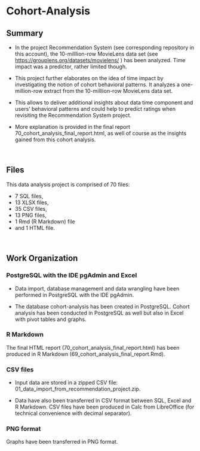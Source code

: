 # Cohort-Analysis


## Summary

* In the project Recommendation System (see corresponding repository in this account), 
the 10-milllion-row MovieLens data set (see https://grouplens.org/datasets/movielens/ )
has been analyzed. Time impact was a predictor, rather limited though. 

* This project further elaborates on the idea of time impact by investigating 
the notion of cohort behavioral patterns. It analyzes a one-million-row extract 
from the 10-milllion-row MovieLens data set. 

* This allows to deliver additional insights about data time component and users’ behavioral patterns 
and could help to predict ratings when revisiting the Recommendation System project. 

* More explanation is provided in the final report 
70_cohort_analysis_final_report.html, 
as well of course as the insights gained from this cohort analysis. 

<br>

## Files

This data analysis project is comprised of 70 files:
-	7 SQL files,
-	13 XLSX files,
-	35 CSV files,
-	13 PNG files, 
-	1 Rmd (R Markdown) file 
-	and 1 HTML file. 

<br>

## Work Organization

### PostgreSQL with the IDE pgAdmin and Excel

* Data import, database management and data wrangling 
have been performed in PostgreSQL with the IDE pgAdmin. 

* The database cohort-analysis has been created in PostgreSQL. 
Cohort analysis has been conducted in PostgreSQL as well 
but also in Excel with pivot tables and graphs. 

### R Markdown
The final HTML report (70_cohort_analysis_final_report.html) 
has been produced in R Markdown (69_cohort_analysis_final_report.Rmd). 

### CSV files

* Input data are stored in a zipped CSV file:  
01_data_import_from_recommendation_project.zip. 

* Data have also been transferred in CSV format between SQL, Excel and R Markdown. 
CSV files have been produced in Calc from LibreOffice 
(for technical convenience with decimal separator). 

### PNG format
Graphs have been transferred in PNG format. 
